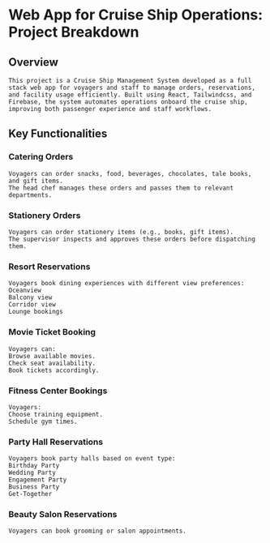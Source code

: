 # Web App for Cruise Ship Operations: Project Breakdown

## Overview
    This project is a Cruise Ship Management System developed as a full stack web app for voyagers and staff to manage orders, reservations, and facility usage efficiently. Built using React, Tailwindcss, and Firebase, the system automates operations onboard the cruise ship, improving both passenger experience and staff workflows.

## Key Functionalities

### Catering Orders

    Voyagers can order snacks, food, beverages, chocolates, tale books, and gift items.
    The head chef manages these orders and passes them to relevant departments.

### Stationery Orders

    Voyagers can order stationery items (e.g., books, gift items).
    The supervisor inspects and approves these orders before dispatching them.

### Resort Reservations

    Voyagers book dining experiences with different view preferences:
    Oceanview
    Balcony view
    Corridor view
    Lounge bookings
    
### Movie Ticket Booking

    Voyagers can:
    Browse available movies.
    Check seat availability.
    Book tickets accordingly.
    
### Fitness Center Bookings

    Voyagers:
    Choose training equipment.
    Schedule gym times.
    
### Party Hall Reservations

    Voyagers book party halls based on event type:
    Birthday Party
    Wedding Party
    Engagement Party
    Business Party
    Get-Together
    
### Beauty Salon Reservations
    Voyagers can book grooming or salon appointments.